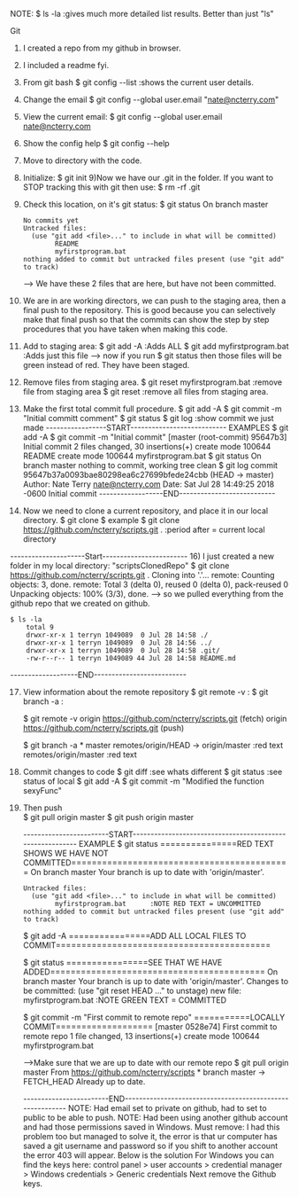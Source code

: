 NOTE:  $ ls -la      :gives much more detailed list results. Better than just "ls"

Git
1) I created a repo from my github in browser.
2) I included a readme fyi.
3) From git bash
	$ git config --list :shows the current user details.
	
4) Change the email
	$ git config --global user.email "nate@ncterry.com"
	
5) View the current email:
	$ git config --global user.email
	nate@ncterry.com
	
6) Show the config help
	$ git config --help

7) Move to directory with the code.
8) Initialize:
	$ git init
9)Now we have our .git in the folder. If you want to STOP tracking this with git then use:
	$ rm -rf .git 
	
10) Check this location, on it's git status:
	$ git status
		On branch master

		No commits yet
		Untracked files:
		  (use "git add <file>..." to include in what will be committed)
				README
				myfirstprogram.bat
		nothing added to commit but untracked files present (use "git add" to track)
	--> We have these 2 files that are here, but have not been committed.
	
11) We are in are working directors, we can push to the staging area, then a final
	push to the repository. This is good because you can selectively make that final
	push so that the commits can show the step by step procedures that you have taken
	when making this code. 
	
12) Add to staging area:
	$ git add -A 					:Adds ALL
	$ git add myfirstprogram.bat	:Adds just this file 
	--> now if you run $ git status    then those files will be green instead of red. 
		They have been staged.
	
13) Remove files from staging area.
	$ git reset myfirstprogram.bat 	:remove file from staging area
	$ git reset						:remove all files from staging area.
	
	
14) Make the first total commit full procedure.
	$ git add -A
	$ git commit -m "Initial committ comment"
	$ git status
	$ git log		:show commit we just made
	-----------------START---------------------------
	EXAMPLES
	$ git add -A
	$ git commit -m "Initial commit"
		[master (root-commit) 95647b3] Initial commit
		 2 files changed, 30 insertions(+)
		 create mode 100644 README
		 create mode 100644 myfirstprogram.bat
	$ git status
		On branch master
		nothing to commit, working tree clean
	$ git log
		commit 95647b37a0093bae80298ea6c27699bfede24cbb (HEAD -> master)
		Author: Nate Terry <nate@ncterry.com>
		Date:   Sat Jul 28 14:49:25 2018 -0600
			Initial commit
	------------------END---------------------------
	
15) Now we need to clone a current repository, and place it in our local directory.
	$ git clone <url> <where to clone>
	$ example
	$ git clone https://github.com/ncterry/scripts.git .	:period after = current local directory
	

---------------------Start------------------------
16) I just created a new folder in my local directory:	"scriptsClonedRepo"
	$ git clone https://github.com/ncterry/scripts.git .
		Cloning into '.'...
		remote: Counting objects: 3, done.
		remote: Total 3 (delta 0), reused 0 (delta 0), pack-reused 0
		Unpacking objects: 100% (3/3), done.
		--> so we pulled everything from the github repo that we created on github.
		
	$ ls -la
		total 9
		drwxr-xr-x 1 terryn 1049089  0 Jul 28 14:58 ./
		drwxr-xr-x 1 terryn 1049089  0 Jul 28 14:56 ../
		drwxr-xr-x 1 terryn 1049089  0 Jul 28 14:58 .git/
		-rw-r--r-- 1 terryn 1049089 44 Jul 28 14:58 README.md
-------------------END--------------------------

17) View information about the remote repository
	$ git remote -v			:
	$ git branch -a			:
	
	
	$ git remote -v
		origin  https://github.com/ncterry/scripts.git (fetch)
		origin  https://github.com/ncterry/scripts.git (push)

	$ git branch -a
		* master
		  remotes/origin/HEAD -> origin/master		:red text
		  remotes/origin/master						:red text 
		  
18) Commit changes to code 
	$ git diff			:see whats different
	$ git status		:see status of local 
	$ git add -A
	$ git commit -m "Modified the function sexyFunc"
	
19) Then push	
	$ git pull origin master
	$ git push origin master
	
	------------------------START----------------------------------------------------------
	EXAMPLE
	$ git status			===============RED TEXT SHOWS WE HAVE NOT COMMITTED===========================================
		On branch master
		Your branch is up to date with 'origin/master'.

		Untracked files:
		  (use "git add <file>..." to include in what will be committed)
				myfirstprogram.bat		:NOTE RED TEXT = UNCOMMITTED
		nothing added to commit but untracked files present (use "git add" to track)

	$ git add -A			================ADD ALL LOCAL FILES TO COMMIT==========================================

	$ git status			================SEE THAT WE HAVE ADDED==========================================
		On branch master
		Your branch is up to date with 'origin/master'.
		Changes to be committed:
			(use "git reset HEAD <file>..." to unstage)
				new file:   myfirstprogram.bat    :NOTE GREEN TEXT = COMMITTED

	$ git commit -m "First commit to remote repo"		===========LOCALLY COMMIT===================
		[master 0528e74] First commit to remote repo
		1 file changed, 13 insertions(+)
		create mode 100644 myfirstprogram.bat
		
	-->Make sure that we are up to date with our remote repo
	$ git pull origin master
		From https://github.com/ncterry/scripts
		 * branch            master     -> FETCH_HEAD
		Already up to date.

	------------------------END----------------------------------------------------------
NOTE: Had email set to private on github, had to set to public to be able to push.
NOTE: Had been using another github account and had those permissions saved in Windows. Must remove:
		 I had this problem too but managed to solve it, 
		 the error is that ur computer has saved a git username 
		 and password so if you shift to another account the error 403 will appear. Below is the solution
				For Windows you can find the keys here:
					control panel > 
					user accounts > 
					credential manager > 
					Windows credentials > 
					Generic credentials
			Next remove the Github keys.


	
